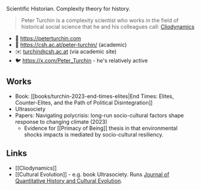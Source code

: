 Scientific Historian. Complexity theory for history.

> Peter Turchin is a complexity scientist who works in the field of historical social science that he and his colleagues call: [Cliodynamics](https://peterturchin.com/cliodynamics-history-as-science/)

- 🔗 https://peterturchin.com
- 🔗 https://csh.ac.at/peter-turchin/ (academic)
- ✉️ turchin@csh.ac.at (via academic site)
- 🐦 https://x.com/Peter_Turchin - he's relatively active

## Works

- Book: [[books/turchin-2023-end-times-elites|End Times: Elites, Counter-Elites, and the Path of Political Disintegration]]
- Ultrasociety
- Papers: Navigating polycrisis: long-run socio-cultural factors shape response to changing climate (2023)
  - Evidence for [[Primacy of Being]] thesis in that environmental shocks impacts is mediated by socio-cultural resiliency.

## Links

- [[Cliodynamics]]
- [[Cultural Evolution]] - e.g. book Ultrasociety. Runs [Journal of Quantitative History and Cultural Evolution](https://independent.academia.edu/CliodynamicsJournal).